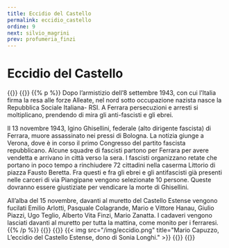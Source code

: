 ```yaml
---
title: Eccidio del Castello
permalink: eccidio_castello
ordine: 9
next: silvio_magrini
prev: profumeria_finzi
---
```

# Eccidio del Castello
{{<row>}}
{{<column>}}
{{% p %}}
Dopo l’armistizio dell’8 settembre 1943, con cui l’Italia firma la resa alle forze Alleate, nel nord sotto occupazione nazista nasce la Repubblica Sociale Italiana- RSI.
A Ferrara persecuzioni e arresti si moltiplicano, prendendo di mira gli anti-fascisti e gli ebrei.

Il 13 novembre 1943, Igino Ghisellini, federale (alto dirigente fascista) di Ferrara, muore assassinato nei pressi di Bologna. La notizia giunge a Verona, dove è
in corso il primo Congresso del partito fascista repubblicano. Alcune squadre di fascisti partono per Ferrara per avere vendetta e arrivano in città verso la
sera. I fascisti organizzano retate che portano in poco tempo a rinchiudere 72 cittadini nella caserma Littorio di piazza Fausto Beretta. Fra questi e fra gli ebrei
e gli antifascisti già presenti nelle carceri di via Piangipane vengono selezionate 10 persone. Queste dovranno essere giustiziate per vendicare la morte di
Ghisellini.

All’alba del 15 novembre, davanti al muretto del Castello Estense vengono fucilati Emilio Arlotti, Pasquale Colagrande, Mario e Vittore Hanau, Giulio Piazzi, Ugo Teglio, Alberto Vita Finzi, Mario Zanatta. I cadaveri vengono lasciati davanti al muretto per tutta la mattina, come monito per i ferraresi.
{{% /p %}}
{{</column>}}
{{<column>}}
{{< img src="/img/eccidio.png" title="Mario Capuzzo, L’eccidio del Castello Estense, dono di Sonia Longhi." >}}
{{</column>}}
{{</row>}}